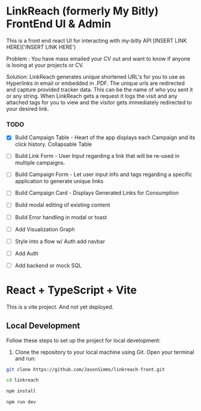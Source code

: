 # LinkReach (formerly My Bitly) FrontEnd UI & Admin

This is a front end react UI for interacting with my-bitly API [INSERT LINK HERE]('INSERT LINK HERE')

Problem : You have mass emailed your CV out and want to know if anyone is looing at your projects or CV.

Solution: LinkReach generates unique shortened URL's for you to use as Hyperlinks in email or embedded in .PDF. The unique urls are redirected and capture provided tracker data.  This can be the name of who you sent it or any string.  When LinkReach gets a request it logs the visit and any attached tags for you to view and the visitor gets immediately redirected to your desired link.



### TODO
- [x] Build Campaign Table - Heart of the app displays each Campaign and its click history. Collapsable Table
- [ ] Build Link Form - User Input  regarding a link that will be re-used in multiple campaigns. 
- [ ] Build Campaign Form - Let user input info and tags regarding a specific application to generate unique links
- [ ] Build Campaign Card - Displays Generated Links for Consumption
- [ ] Build modal editing of existing content
- [ ] Build Error handling in modal or toast
- [ ] Add Visualization Graph
- [ ] Style into a flow w/ Auth add navbar
- [ ] Add Auth
- [ ] Add backend or mock SQL



# React + TypeScript + Vite

This is a vite project. And not yet deployed.

## Local Development

Follow these steps to set up the project for local development:

1. Clone the repository to your local machine using Git. Open your terminal and run:

```bash
git clone https://github.com/JasonSimms/linkreach-front.git

cd linkreach

npm install

npm run dev
```